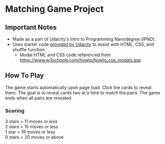 # Matching Game Project
## Important Notes
* Made as a part of Udacity's Intro to Programming Nanodegree (IPND).
* Uses starter code [provided by Udacity](https://github.com/udacity/fend-project-memory-game) to assist with HTML, CSS, and shuffle function
    * Modal HTML and CSS code referenced from https://www.w3schools.com/howto/howto_css_modals.asp

## How To Play
The game starts automatically upon page load. Click the cards to reveal them. The goal is to reveal
cards two at a time to match the pairs. The game ends when all pairs are revealed.

### Scoring
3 stars = 11 moves or less  
2 stars = 15 moves or less  
1 star = 19 moves or less  
0 stars = 20 moves or above
